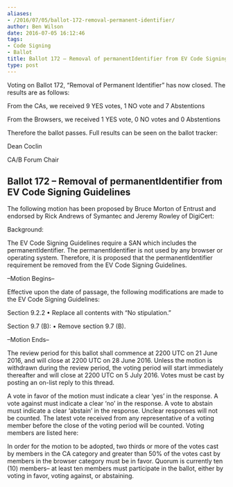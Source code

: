 ```yaml
---
aliases:
- /2016/07/05/ballot-172-removal-permanent-identifier/
author: Ben Wilson
date: 2016-07-05 16:12:46
tags:
- Code Signing
- Ballot
title: Ballot 172 – Removal of permanentIdentifier from EV Code Signing Guidelines
type: post
---
```


Voting on Ballot 172, “Removal of Permanent Identifier” has now closed. The results are as follows:

From the CAs, we received 9 YES votes, 1 NO vote and 7 Abstentions

From the Browsers, we received 1 YES vote, 0 NO votes and 0 Abstentions

Therefore the ballot passes. Full results can be seen on the ballot tracker:

Dean Coclin

CA/B Forum Chair

## Ballot 172 – Removal of permanentIdentifier from EV Code Signing Guidelines

The following motion has been proposed by Bruce Morton of Entrust and endorsed by Rick Andrews of Symantec and Jeremy Rowley of DigiCert:

Background:

The EV Code Signing Guidelines require a SAN which includes the permanentIdentifier. The permanentIdentifier is not used by any browser or operating system. Therefore, it is proposed that the permanentIdentifier requirement be removed from the EV Code Signing Guidelines.

–Motion Begins–

Effective upon the date of passage, the following modifications are made to the EV Code Signing Guidelines:

Section 9.2.2 • Replace all contents with “No stipulation.”

Section 9.7 (B): • Remove section 9.7 (B).

–Motion Ends–

The review period for this ballot shall commence at 2200 UTC on 21 June 2016, and will close at 2200 UTC on 28 June 2016. Unless the motion is withdrawn during the review period, the voting period will start immediately thereafter and will close at 2200 UTC on 5 July 2016. Votes must be cast by posting an on-list reply to this thread.

A vote in favor of the motion must indicate a clear ‘yes’ in the response. A vote against must indicate a clear ‘no’ in the response. A vote to abstain must indicate a clear ‘abstain’ in the response. Unclear responses will not be counted. The latest vote received from any representative of a voting member before the close of the voting period will be counted. Voting members are listed here:

In order for the motion to be adopted, two thirds or more of the votes cast by members in the CA category and greater than 50% of the votes cast by members in the browser category must be in favor. Quorum is currently ten (10) members– at least ten members must participate in the ballot, either by voting in favor, voting against, or abstaining.